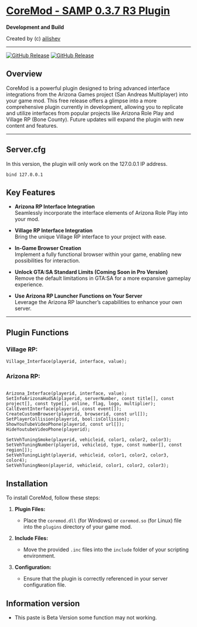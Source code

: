 [CoreMod - SAMP 0.3.7 R3 Plugin][github]
====================================================================================

**Development and Build**

Created by (c) [ailishev](https://vk.com/mystecode)

---

[![GitHub Release](https://img.shields.io/github/release/ailishev/coremod-release-plugin.svg)](https://github.com/ailishev/coremod-release-plugin/releases/latest](https://github.com/ailishev/coremod-release-plugin/releases/))
[![GitHub Release](https://img.shields.io/github/downloads/ailishev/coremod-release-plugin/total.svg?maxAge=86400)](https://github.com/ailishev/coremod-release-plugin)

## Overview

CoreMod is a powerful plugin designed to bring advanced interface integrations from the Arizona Games project (San Andreas Multiplayer) into your game mod. This free release offers a glimpse into a more comprehensive plugin currently in development, allowing you to replicate and utilize interfaces from popular projects like Arizona Role Play and Village RP (Bone County). Future updates will expand the plugin with new content and features.

---

## Server.cfg

In this version, the plugin will only work on the 127.0.0.1 IP address.

```
bind 127.0.0.1
```

## Key Features

- **Arizona RP Interface Integration**  
  Seamlessly incorporate the interface elements of Arizona Role Play into your mod.
- **Village RP Interface Integration**  
  Bring the unique Village RP interface to your project with ease.

- **In-Game Browser Creation**  
  Implement a fully functional browser within your game, enabling new possibilities for interaction.

- **Unlock GTA:SA Standard Limits (Coming Soon in Pro Version)**  
  Remove the default limitations in GTA:SA for a more expansive gameplay experience.

- **Use Arizona RP Launcher Functions on Your Server**  
  Leverage the Arizona RP launcher’s capabilities to enhance your own server.

---

## Plugin Functions

### Village RP:

```pawn
Village_Interface(playerid, interface, value);

```

### Arizona RP:

```pawn

Arizona_Interface(playerid, interface, value);
SetInfoArizonaHudSA(playerid, serverNumber, const title[], const project[], const type[], online, flag, logo, multiplier);
CallEventInterface(playerid, const event[]);
CreateCustomBrowser(playerid, browserid, const url[]);
SetPlayerCollision(playerid, bool:isCollision);
ShowYouTubeVideoPhone(playerid, const url[]); 
HideYoutubeVideoPhone(playerid);

SetVehTuningSmoke(playerid, vehicleid, color1, color2, color3); 
SetVehTuningNumber(playerid, vehicleid, type, const number[], const region[]);
SetVehTuningLight(playerid, vehicleid, color1, color2, color3, color4);
SetVehTuningNeon(playerid, vehicleid, color1, color2, color3);

```

## Installation

To install CoreMod, follow these steps:

1. **Plugin Files:**

   - Place the `coremod.dll` (for Windows) or `coremod.so` (for Linux) file into the `plugins` directory of your game mod.

2. **Include Files:**

   - Move the provided `.inc` files into the `include` folder of your scripting environment.

3. **Configuration:**
   - Ensure that the plugin is correctly referenced in your server configuration file.

## Information version

- This paste is Beta Version some function may not working.

[github]: https://github.com/ailishev/coremod-release-plugin
